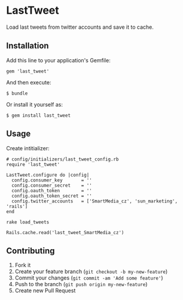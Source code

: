 # LastTweet

Load last tweets from twitter accounts and save it to cache.

## Installation

Add this line to your application's Gemfile:

    gem 'last_tweet'

And then execute:

    $ bundle

Or install it yourself as:

    $ gem install last_tweet

## Usage

Create intitializer:

    # config/initializers/last_tweet_config.rb
    require 'last_tweet'

    LastTweet.configure do |config|
      config.consumer_key       = ''
      config.consumer_secret    = ''
      config.oauth_token        = ''
      config.oauth_token_secret = ''
      config.twitter_accounts   = ['SmartMedia_cz', 'sun_marketing', 'rails']
    end

    rake load_tweets

    Rails.cache.read('last_tweet_SmartMedia_cz')

## Contributing

1. Fork it
2. Create your feature branch (`git checkout -b my-new-feature`)
3. Commit your changes (`git commit -am 'Add some feature'`)
4. Push to the branch (`git push origin my-new-feature`)
5. Create new Pull Request
